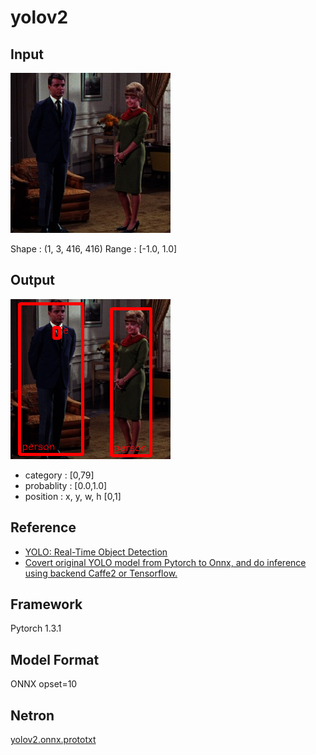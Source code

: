 # yolov2

## Input

![Input](couple.jpg)

Shape : (1, 3, 416, 416)
Range : [-1.0, 1.0]

## Output

![Output](output.png)

- category : [0,79]
- probablity : [0.0,1.0]
- position : x, y, w, h [0,1]

## Reference

- [YOLO: Real-Time Object Detection](https://pjreddie.com/darknet/yolov2/)
- [Covert original YOLO model from Pytorch to Onnx, and do inference using backend Caffe2 or Tensorflow.](https://github.com/purelyvivid/yolo2_onnx)

## Framework

Pytorch 1.3.1

## Model Format

ONNX opset=10

## Netron

[yolov2.onnx.prototxt](https://lutzroeder.github.io/netron/?url=https://storage.googleapis.com/ailia-models/yolov2/yolov2.onnx.prototxt)
